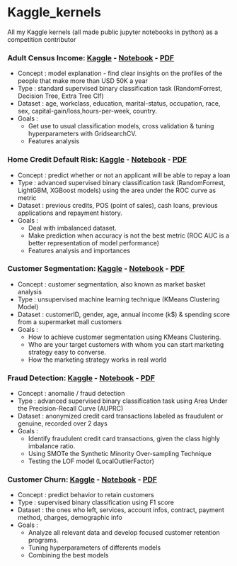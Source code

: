 # Kaggle_kernels
All my Kaggle kernels (all made public jupyter notebooks in python) as a competition contributor


### Adult Census Income: [Kaggle](https://www.kaggle.com/obrunet/adult-census-income) - [Notebook](https://github.com/obrunet/Kaggle_kernels/blob/master/Adult%20Census%20Income/Adult%20Census%20Income.ipynb) - [PDF](https://github.com/obrunet/Kaggle_kernels/blob/master/Adult%20Census%20Income/Adult%20Census%20Income.pdf)
* Concept : model explanation - find clear insights on the profiles of the people that make more than USD 50K a year
* Type : standard supervised binary classification task (RandomForrest, Decision Tree, Extra Tree Clf) 
* Dataset : age, workclass, education, marital-status, occupation, race, sex, capital-gain/loss,hours-per-week, country.
* Goals :
  * Get use to usual classification models, cross validation & tuning hyperparameters with GridsearchCV. 
  * Features analysis
  
### Home Credit Default Risk: [Kaggle](https://www.kaggle.com/obrunet/home-credit-default-risk) - [Notebook](https://github.com/obrunet/Kaggle_kernels/blob/master/Home-Credit/Kaggle/Home_credit_default_risk.ipynb) - [PDF](https://github.com/obrunet/Kaggle_kernels/blob/master/Home-Credit/Kaggle/Home_credit_default_risk.pdf)
* Concept : predict whether or not an applicant will be able to repay a loan
* Type : advanced supervised binary classification task (RandomForrest, LightGBM, XGBoost models) using the area under the ROC curve as metric
* Dataset : previous credits, POS (point of sales), cash loans, previous applications and repayment history.
* Goals :
  * Deal with imbalanced dataset.
  * Make prediction when accuracy is not the best metric (ROC AUC is a better representation of model performance)
  * Features analysis and importances

### Customer Segmentation: [Kaggle](https://www.kaggle.com/obrunet/customer-segmentation-k-means-analysis) - [Notebook](https://github.com/obrunet/Kaggle_kernels/blob/master/Fraud%20Detection/Fraud-Detection.ipynb) - [PDF](https://github.com/obrunet/Kaggle_kernels/blob/master/Fraud%20Detection/Fraud-Detection.pdf)
* Concept : customer segmentation, also known as market basket analysis
* Type : unsupervised machine learning technique (KMeans Clustering Model)
* Dataset : customerID, gender, age, annual income (k$) &	spending score from a supermarket mall customers
* Goals :
  * How to achieve customer segmentation using KMeans Clustering.
  * Who are your target customers with whom you can start marketing strategy easy to converse.
  * How the marketing strategy works in real world

### Fraud Detection: [Kaggle](https://www.kaggle.com/obrunet/credit-card-fraud-detection) - [Notebook](https://github.com/obrunet/Kaggle_kernels/blob/master/Customer%20Segmentation%20-%20K-Means%20Analysis/k_means.ipynb) - [PDF](https://github.com/obrunet/Kaggle_kernels/blob/master/Customer%20Segmentation%20-%20K-Means%20Analysis/k_means.pdf)
* Concept : anomalie / fraud detection
* Type : advanced supervised binary classification task using Area Under the Precision-Recall Curve (AUPRC)
* Dataset : anonymized credit card transactions labeled as fraudulent or genuine, recorded over 2 days
* Goals :
  * Identify fraudulent credit card transactions, given the class highly imbalance ratio.
  * Using SMOTe the Synthetic Minority Over-sampling Technique
  * Testing the LOF model (LocalOutlierFactor)

### Customer Churn: [Kaggle](https://www.kaggle.com/obrunet/customer-churn) - [Notebook](https://github.com/obrunet/Kaggle_kernels/blob/master/Customer-Churn/01-Customer-churn_completed.ipynb) - [PDF](https://github.com/obrunet/Kaggle_kernels/blob/master/Customer-Churn/Customer-churn.pdf)
* Concept : predict behavior to retain customers
* Type : supervised binary classification using F1 score
* Dataset : the ones who left, services, account infos, contract, payment method, charges, demographic info
* Goals :
  * Analyze all relevant data and develop focused customer retention programs.
  * Tuning hyperparameters of differents models
  * Combining the best models
  
  
   
